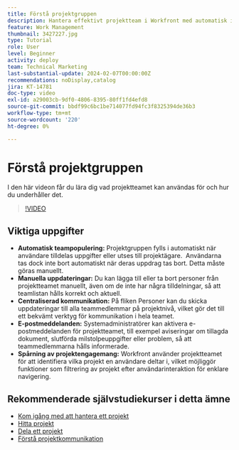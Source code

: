 ```yaml
---
title: Förstå projektgruppen
description: Hantera effektivt projektteam i Workfront med automatisk ifyllnad av team, manuella uppdateringar, centraliserad kommunikation, e-postmeddelanden och uppföljning av projektaktiviteter för smidigt samarbete.
feature: Work Management
thumbnail: 3427227.jpg
type: Tutorial
role: User
level: Beginner
activity: deploy
team: Technical Marketing
last-substantial-update: 2024-02-07T00:00:00Z
recommendations: noDisplay,catalog
jira: KT-14781
doc-type: video
exl-id: a29003cb-9df0-4806-8395-80ff1fd4efd8
source-git-commit: bbdf99c6bc1be714077fd94fc3f8325394de36b3
workflow-type: tm+mt
source-wordcount: '220'
ht-degree: 0%

---
```


# Förstå projektgruppen

I den här videon får du lära dig vad projektteamet kan användas för och hur du underhåller det.

>[!VIDEO](https://video.tv.adobe.com/v/3444593/?quality=12&learn=on&enablevpops=1&captions=swe)

## Viktiga uppgifter

* **Automatisk teampopulering:** Projektgruppen fylls i automatiskt när användare tilldelas uppgifter eller utses till projektägare. &#x200B; Användarna tas dock inte bort automatiskt när deras uppdrag tas bort. Detta måste göras manuellt. &#x200B;
* **Manuella uppdateringar:** Du kan lägga till eller ta bort personer från projektteamet manuellt, även om de inte har några tilldelningar, så att teamlistan hålls korrekt och aktuell. &#x200B;
* **Centraliserad kommunikation:** På fliken Personer kan du skicka uppdateringar till alla teammedlemmar på projektnivå, vilket gör det till ett bekvämt verktyg för kommunikation i hela teamet. &#x200B;
* **E-postmeddelanden:** Systemadministratörer kan aktivera e-postmeddelanden för projektteamet, till exempel aviseringar om tillagda dokument, slutförda milstolpeuppgifter eller problem, så att teammedlemmarna hålls informerade. &#x200B;
* **Spårning av projektengagemang:** Workfront använder projektteamet för att identifiera vilka projekt en användare deltar i, vilket möjliggör funktioner som filtrering av projekt efter användarinteraktion för enklare navigering. &#x200B;

## Rekommenderade självstudiekurser i detta ämne

* [Kom igång med att hantera ett projekt](/help/manage-work/projects/getting-started-manage-a-project.md)
* [Hitta projekt](/help/manage-work/projects/find-projects.md)
* [Dela ett projekt](/help/manage-work/projects/share-a-project.md)
* [Förstå projektkommunikation](/help/manage-work/projects/understand-project-communication.md)
